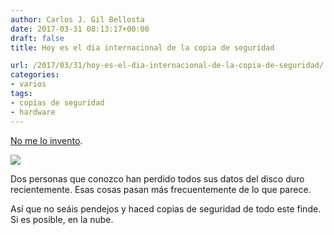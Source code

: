 ```yaml
---
author: Carlos J. Gil Bellosta
date: 2017-03-31 08:13:17+00:00
draft: false
title: Hoy es el día internacional de la copia de seguridad

url: /2017/03/31/hoy-es-el-dia-internacional-de-la-copia-de-seguridad/
categories:
- varios
tags:
- copias de seguridad
- hardware
---
```


[No me lo invento](http://www.worldbackupday.com/es/).

![](/wp-uploads/2017/03/juramento_copias_seguridad.png)

Dos personas que conozco han perdido todos sus datos del disco duro recientemente. Esas cosas pasan más frecuentemente de lo que parece.

Así que no seáis pendejos y haced copias de seguridad de todo este finde. Si es posible, en la nube.
